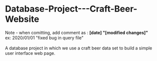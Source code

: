 # Database-Project---Craft-Beer-Website

Note - when comitting, add comment as : <b>[date] "[modified changes]"</b>\
ex: 2020/01/01 "fixed bug in query file"\
\
A database project in which we use a craft beer data set to build a simple user interface web page.
